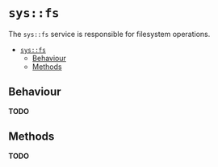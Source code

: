 # `sys::fs`
The `sys::fs` service is responsible for filesystem operations.

- [`sys::fs`](#sysfs)
  - [Behaviour](#behaviour)
  - [Methods](#methods)

## Behaviour
**TODO**

## Methods
**TODO**